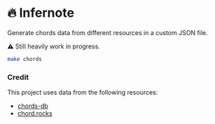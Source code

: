 # 🔥 Infernote

Generate chords data from different resources in a custom JSON file.

⚠️ Still heavily work in progress.

```bash
make chords
```

### Credit

This project uses data from the following resources:

- [chords-db](https://github.com/tombatossals/chords-db)
- [chord.rocks](https://chord.rocks)
